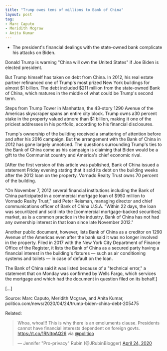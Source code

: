 ```yaml
---
title: "Trump owes tens of millions to Bank of China"
layout: post
tag:
- Marc Caputo
- Meridith Mcgraw
- Anita Kumar
---
```


- The president's financial dealings with the state-owned bank complicate his attacks on Biden.

Donald Trump is warning "China will own the United States" if Joe Biden is elected president.

But Trump himself has taken on debt from China. In 2012, his real estate partner refinanced one of Trump's most prized New York buildings for almost $1 billion. The debt included $211 million from the state-owned Bank of China, which matures in the middle of what could be Trump's second term.

Steps from Trump Tower in Manhattan, the 43-story 1290 Avenue of the Americas skyscraper spans an entire city block. Trump owns a30 percent stake in the property valued atmore than $1 billion, making it one of the priciest addresses in his portfolio, according to his financial disclosures.

Trump's ownership of the building received a smattering of attention before and after his 2016 campaign. But the arrangement with the Bank of China in 2012 has gone largely unnoticed. The questions surrounding Trump's ties to the Bank of China come as his campaign is claiming that Biden would be a gift to the Communist country and America's chief economic rival.

[After the first version of this article was published, Bank of China issued a statement Friday evening stating that it sold its debt on the building weeks after the 2012 loan on the property. Vornado Realty Trust owns 70 percent of the building.

"On November 7, 2012 several financial institutions including the Bank of China participated in a commercial mortgage loan of $950 million to Vornado Realty Trust," said Peter Reisman, managing director and chief communications officer of Bank of China U.S.A. "Within 22 days, the loan was securitized and sold into the [commercial mortgage-backed securities] market, as is a common practice in the industry. Bank of China has not had any ownership interest in that loan since late November 2012."

Another public document, however, lists Bank of China as a creditor on 1290 Avenue of the Americas even after the bank said it was no longer involved in the property. Filed in 2017 with the New York City Department of Finance Office of the Register, it lists the Bank of China as a secured party having a financial interest in the building's fixtures — such as air conditioning systems and toilets — in case of default on the loan.

The Bank of China said it was listed because of a "technical error," a statement that on Monday was confirmed by Wells Fargo, which services the mortgage and which had the document in question filed on its behalf.]

[…]

Source: Marc Caputo, Meridith Mcgraw, and Anita Kumar, politico.com/news/2020/04/24/trump-biden-china-debt-205475

Related:

<blockquote class="twitter-tweet"><p lang="en" dir="ltr">Whoa, whoa!!! This is why there is an emoluments clause. Presidents cannot have financial interests dependent on foreign govts. <a href="https://t.co/1RNItpAQ26">https://t.co/1RNItpAQ26</a> via <a href="https://twitter.com/politico?ref_src=twsrc%5Etfw">@politico</a></p>&mdash; Jennifer &quot;Pro-privacy&quot; Rubin (@JRubinBlogger) <a href="https://twitter.com/JRubinBlogger/status/1253657439418941441?ref_src=twsrc%5Etfw">April 24, 2020</a></blockquote> <script async src="https://platform.twitter.com/widgets.js" charset="utf-8"></script>
